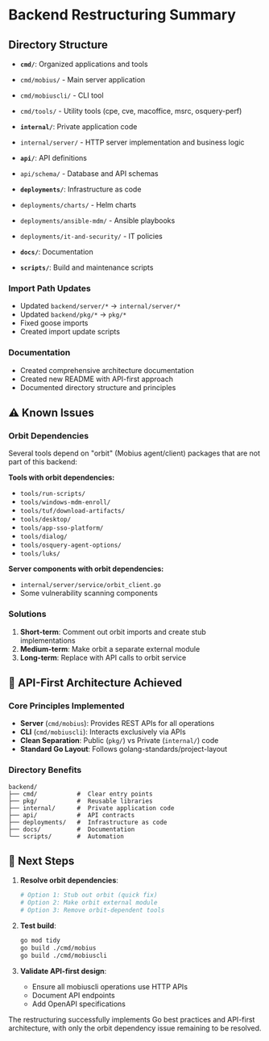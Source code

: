 # Backend Restructuring Summary

## Directory Structure

- **`cmd/`**: Organized applications and tools
- `cmd/mobius/` - Main server application
- `cmd/mobiuscli/` - CLI tool  
- `cmd/tools/` - Utility tools (cpe, cve, macoffice, msrc, osquery-perf)

- **`internal/`**: Private application code
- `internal/server/` - HTTP server implementation and business logic

- **`api/`**: API definitions
- `api/schema/` - Database and API schemas

- **`deployments/`**: Infrastructure as code
- `deployments/charts/` - Helm charts
- `deployments/ansible-mdm/` - Ansible playbooks
- `deployments/it-and-security/` - IT policies

- **`docs/`**: Documentation
- **`scripts/`**: Build and maintenance scripts

### Import Path Updates

- Updated `backend/server/*` → `internal/server/*`
- Updated `backend/pkg/*` → `pkg/*`
- Fixed goose imports
- Created import update scripts

### Documentation

- Created comprehensive architecture documentation
- Created new README with API-first approach
- Documented directory structure and principles

## ⚠️ Known Issues

### Orbit Dependencies

Several tools depend on "orbit" (Mobius agent/client) packages
that are not part of this backend:

**Tools with orbit dependencies:**

- `tools/run-scripts/`
- `tools/windows-mdm-enroll/`
- `tools/tuf/download-artifacts/`
- `tools/desktop/`
- `tools/app-sso-platform/`
- `tools/dialog/`
- `tools/osquery-agent-options/`
- `tools/luks/`

**Server components with orbit dependencies:**

- `internal/server/service/orbit_client.go`
- Some vulnerability scanning components

### Solutions

1. **Short-term**: Comment out orbit imports and create stub implementations
2. **Medium-term**: Make orbit a separate external module
3. **Long-term**: Replace with API calls to orbit service

## 🎯 API-First Architecture Achieved

### Core Principles Implemented

- **Server** (`cmd/mobius`): Provides REST APIs for all operations
- **CLI** (`cmd/mobiuscli`): Interacts exclusively via APIs
- **Clean Separation**: Public (`pkg/`) vs Private (`internal/`) code
- **Standard Go Layout**: Follows golang-standards/project-layout

### Directory Benefits

```text
backend/
├── cmd/           #  Clear entry points
├── pkg/           #  Reusable libraries  
├── internal/      #  Private application code
├── api/           #  API contracts
├── deployments/   #  Infrastructure as code
├── docs/          #  Documentation
└── scripts/       #  Automation
```

## 🚀 Next Steps

1. **Resolve orbit dependencies**:

   ```bash
   # Option 1: Stub out orbit (quick fix)
   # Option 2: Make orbit external module
   # Option 3: Remove orbit-dependent tools
   ```

2. **Test build**:

   ```bash
   go mod tidy
   go build ./cmd/mobius
   go build ./cmd/mobiuscli
   ```

3. **Validate API-first design**:
   - Ensure all mobiuscli operations use HTTP APIs
   - Document API endpoints
   - Add OpenAPI specifications

The restructuring successfully implements Go best practices and API-first
architecture, with only the orbit dependency issue remaining to be resolved.
